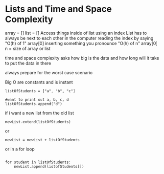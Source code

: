 # Lists and Time and Space Complexity

array = []
list = []
Access things inside of list using an index
List has to always be next to each other in the computer
reading the index by saying "O(h) of 1" array[0]
inserting something you pronounce "O(h) of n" array[0] n = size of array or list

time and space complexity asks how big is the data and how long will it take to put the data in there

always prepare for the worst case scenario

Big O are constants and is instant

```
listOfStudents = ["a", "b", "c"]

#want to print out a, b, c, d
listOfStudents.append("d")
```

if i want a new list from the old list

```
newList.extend(listOfStudents)
```

or

```
newList = newList + listOfStudents
```

or in a for loop

```

for student in listOfStudents:
    newList.append(listofStudents[])
```
